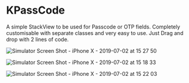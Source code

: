 # KPassCode
A simple StackView to be used for Passcode or OTP fields. Completely customisable with separate classes and very easy to use. Just Drag and drop with 2 lines of code.


![Simulator Screen Shot - iPhone X - 2019-07-02 at 15 27 50](https://user-images.githubusercontent.com/16478904/60503764-fc883080-9cdd-11e9-8cfa-86658bb37afb.png)


![Simulator Screen Shot - iPhone X - 2019-07-02 at 15 18 33](https://user-images.githubusercontent.com/16478904/60503130-b2527f80-9cdc-11e9-9e81-36dd1892a703.png)


![Simulator Screen Shot - iPhone X - 2019-07-02 at 15 22 03](https://user-images.githubusercontent.com/16478904/60503359-2c830400-9cdd-11e9-9eff-e74f1a887205.png)
